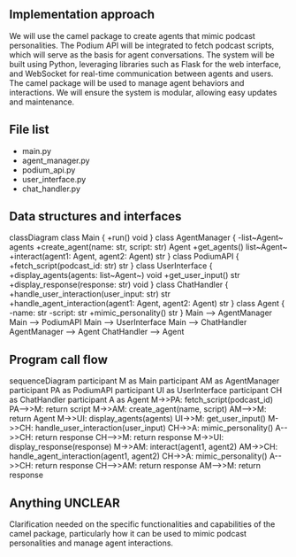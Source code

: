 ## Implementation approach

We will use the camel package to create agents that mimic podcast personalities. The Podium API will be integrated to fetch podcast scripts, which will serve as the basis for agent conversations. The system will be built using Python, leveraging libraries such as Flask for the web interface, and WebSocket for real-time communication between agents and users. The camel package will be used to manage agent behaviors and interactions. We will ensure the system is modular, allowing easy updates and maintenance.

## File list

- main.py
- agent_manager.py
- podium_api.py
- user_interface.py
- chat_handler.py

## Data structures and interfaces


classDiagram
    class Main {
        +run() void
    }
    class AgentManager {
        -list~Agent~ agents
        +create_agent(name: str, script: str) Agent
        +get_agents() list~Agent~
        +interact(agent1: Agent, agent2: Agent) str
    }
    class PodiumAPI {
        +fetch_script(podcast_id: str) str
    }
    class UserInterface {
        +display_agents(agents: list~Agent~) void
        +get_user_input() str
        +display_response(response: str) void
    }
    class ChatHandler {
        +handle_user_interaction(user_input: str) str
        +handle_agent_interaction(agent1: Agent, agent2: Agent) str
    }
    class Agent {
        -name: str
        -script: str
        +mimic_personality() str
    }
    Main --> AgentManager
    Main --> PodiumAPI
    Main --> UserInterface
    Main --> ChatHandler
    AgentManager --> Agent
    ChatHandler --> Agent


## Program call flow


sequenceDiagram
    participant M as Main
    participant AM as AgentManager
    participant PA as PodiumAPI
    participant UI as UserInterface
    participant CH as ChatHandler
    participant A as Agent
    M->>PA: fetch_script(podcast_id)
    PA-->>M: return script
    M->>AM: create_agent(name, script)
    AM-->>M: return Agent
    M->>UI: display_agents(agents)
    UI->>M: get_user_input()
    M->>CH: handle_user_interaction(user_input)
    CH->>A: mimic_personality()
    A-->>CH: return response
    CH-->>M: return response
    M->>UI: display_response(response)
    M->>AM: interact(agent1, agent2)
    AM->>CH: handle_agent_interaction(agent1, agent2)
    CH->>A: mimic_personality()
    A-->>CH: return response
    CH-->>AM: return response
    AM-->>M: return response


## Anything UNCLEAR

Clarification needed on the specific functionalities and capabilities of the camel package, particularly how it can be used to mimic podcast personalities and manage agent interactions.

